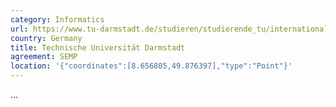 ```yaml
---
category: Informatics
url: https://www.tu-darmstadt.de/studieren/studierende_tu/internationale_studierende_1/index.en.jsp
country: Germany
title: Technische Universität Darmstadt
agreement: SEMP
location: '{"coordinates":[8.656805,49.876397],"type":"Point"}'
---
```

...